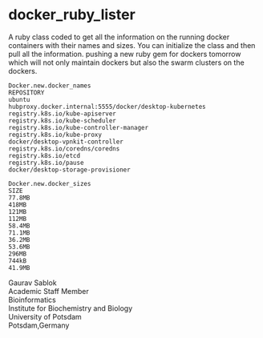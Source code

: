 # docker_ruby_lister
A ruby class coded to get all the information on the running docker containers with their names and sizes. You can initialize the class and then pull all the information. pushing a new ruby gem for dockers tomorrow which will not only maintain dockers but also the swarm clusters on the dockers. 

```
Docker.new.docker_names
REPOSITORY
ubuntu
hubproxy.docker.internal:5555/docker/desktop-kubernetes
registry.k8s.io/kube-apiserver
registry.k8s.io/kube-scheduler
registry.k8s.io/kube-controller-manager
registry.k8s.io/kube-proxy
docker/desktop-vpnkit-controller
registry.k8s.io/coredns/coredns
registry.k8s.io/etcd
registry.k8s.io/pause
docker/desktop-storage-provisioner

Docker.new.docker_sizes
SIZE
77.8MB
418MB
121MB
112MB
58.4MB
71.1MB
36.2MB
53.6MB
296MB
744kB
41.9MB
``` 
Gaurav Sablok \
Academic Staff Member \
Bioinformatics \
Institute for Biochemistry and Biology \
University of Potsdam \
Potsdam,Germany


